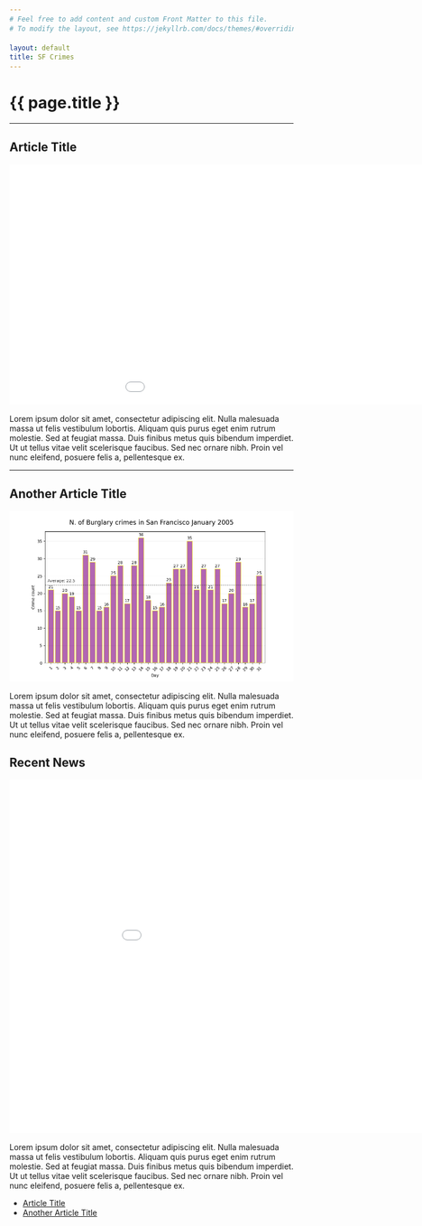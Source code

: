 ```yaml
---
# Feel free to add content and custom Front Matter to this file.
# To modify the layout, see https://jekyllrb.com/docs/themes/#overriding-theme-defaults

layout: default
title: SF Crimes
---
```


<div class="container">
  <div class="row">
    <div class="col-md-8">
      <h1>{{ page.title }}</h1>
      <hr>
      <article>
        <h2>Article Title</h2>
        <embed 
            type="text/html" 
            src="/img/bokeh.html"
            width="1100"
            height="425"
            >
        <p>Lorem ipsum dolor sit amet, consectetur adipiscing elit. Nulla malesuada massa ut felis vestibulum lobortis. Aliquam quis purus eget enim rutrum molestie. Sed at feugiat massa. Duis finibus metus quis bibendum imperdiet. Ut ut tellus vitae velit scelerisque faucibus. Sed nec ornare nibh. Proin vel nunc eleifend, posuere felis a, pellentesque ex.</p>
      </article>
      <hr>
      <article>
        <h2>Another Article Title</h2>
        <img src="/img/barplot.png" alt="Burglary crimes January 2005">
        <p>Lorem ipsum dolor sit amet, consectetur adipiscing elit. Nulla malesuada massa ut felis vestibulum lobortis. Aliquam quis purus eget enim rutrum molestie. Sed at feugiat massa. Duis finibus metus quis bibendum imperdiet. Ut ut tellus vitae velit scelerisque faucibus. Sed nec ornare nibh. Proin vel nunc eleifend, posuere felis a, pellentesque ex.</p>
      </article>
    </div>
    <div class="col-md-4">
      <h2>Recent News</h2>
      <embed 
          type="text/html" 
          src="/img/geoplot.html"
          width="1000"
          height="625"
            >
      <p>Lorem ipsum dolor sit amet, consectetur adipiscing elit. Nulla malesuada massa ut felis vestibulum lobortis. Aliquam quis purus eget enim rutrum molestie. Sed at feugiat massa. Duis finibus metus quis bibendum imperdiet. Ut ut tellus vitae velit scelerisque faucibus. Sed nec ornare nibh. Proin vel nunc eleifend, posuere felis a, pellentesque ex.</p>
      <ul>
        <li><a href="#">Article Title</a></li>
        <li><a href="#">Another Article Title</a></li>
      </ul>
    </div>
  </div>
</div>